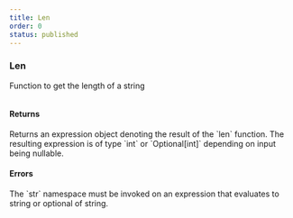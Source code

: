 ```yaml
---
title: Len
order: 0
status: published
---
```


### Len

Function to get the length of a string

<pre snippet="api-reference/expressions/str#len"
    status="success" message="Getting the length of a string">
</pre>

#### Returns
<Expandable type="Expr">
Returns an expression object denoting the result of the `len` function.
The resulting expression is of type `int` or `Optional[int]` depending on
input being nullable.
</Expandable>


#### Errors
<Expandable title="Use of invalid types">
The `str` namespace must be invoked on an expression that evaluates to string
or optional of string. 
</Expandable>
